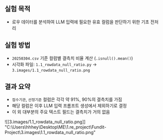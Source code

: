 ## 실험 목적
- 로우 데이터를 분석하여 LLM 입력에 필요한 유효 컬럼을 판단하기 위한 기초 전처리

## 실험 방법
- `20250304.csv` 기준 컬럼별 결측치 비율 계산 (`.isnull().mean()`)
- 시각화 파일: `1.1_rowdata_null_ratio.py` → `3.images/1.1_rowdata_null_ratio.png`

## 결과 요약
- `접수기관`, `선정기준` 컬럼은 각각 약 91%, 90%의 결측치를 가짐
- 해당 컬럼은 이후 LLM 입력 프롬프트 생성에서 제외하기로 결정
- 이 외 대부분의 주요 텍스트 필드는 결측치가 거의 없음

![[3.images/1.1_rowdata_null_ratio.png]]
"C:\Users\hhhey\Desktop\ME\1.re_project\Fundit-Project\3.images\1.1_rowdata_null_ratio.png"